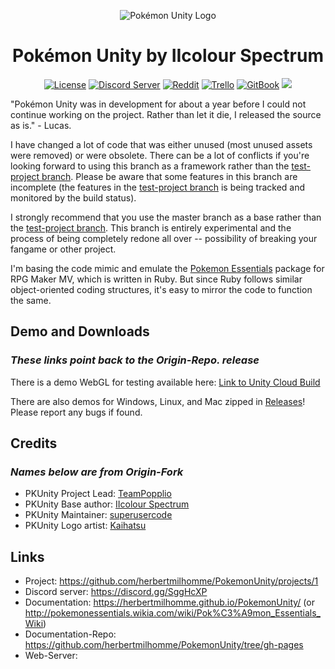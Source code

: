<p align="center">
  <img alt="Pokémon Unity Logo" src="https://styles.redditmedia.com/t5_39moy/styles/bannerPositionedImage_6is405sk53j01.png" />
  <h1 align="center">Pokémon Unity by IIcolour Spectrum</h1>
  <p align="center">
    <a href="https://opensource.org/licenses/BSD-3-Clause"><img alt="License" src="https://img.shields.io/badge/license-New%20BSD-blue.svg"/></a>
    <a href="https://discord.gg/SggHcXP"><img alt="Discord Server" src="https://img.shields.io/badge/join%20us%20on-discord-7289DA.svg"/></a>
    <a href="https://www.reddit.com/r/PokemonUnity/"><img alt="Reddit" src="https://img.shields.io/badge/join%20us%20on-reddit-ff5700.svg"/></a>
  <a href="https://trello.com/b/BXmwFOBt/pokémon-unity-develop-beta"><img alt="Trello" src="https://img.shields.io/badge/view%20progress%20on-trello-026AA7.svg"></a>
    <a href="https://herbertmilhomme.github.io/PokemonUnity/"><img alt="GitBook" src="https://img.shields.io/badge/view%20docs%20on-gitbook-blue.svg"/></a>
    <a href="https://herbertmilhomme.visualstudio.com/PokemonUnity/_build/index?definitionId=3"><img src="https://herbertmilhomme.visualstudio.com/_apis/public/build/definitions/90a2f24a-6d43-47cd-9e21-be259c022c96/3/badge"/></a>
  </p>
</p>

"Pokémon Unity was in development for about a year before I could not continue working on the project. Rather than let it 
die, I released the source as is." - Lucas.

I have changed a lot of code that was either unused (most unused assets were removed) or were obsolete. There can be a lot of conflicts if you're looking forward to using this branch as a framework rather than the [test-project branch](https://github.com/herbertmilhomme/PokemonUnity/tree/TestProject). Please be aware that some features in this branch are incomplete (the features in the [test-project branch](https://github.com/herbertmilhomme/PokemonUnity/tree/TestProject) is being tracked and monitored by the build status).

I strongly recommend that you use the master branch as a base rather than the [test-project branch](https://github.com/herbertmilhomme/PokemonUnity/tree/TestProject). This branch is entirely experimental and the process of being completely redone all over -- possibility of breaking your fangame or other project.

I'm basing the code mimic and emulate the [Pokemon Essentials](http://pokemonessentials.wikia.com/wiki/Pok%C3%A9mon_Essentials_Wiki) package for RPG Maker MV, which is written in Ruby. But since Ruby follows similar object-oriented coding structures, it's easy to mirror the code to function the same.

## Demo and Downloads
### _These links point back to the Origin-Repo. release_
There is a demo WebGL for testing available here: [Link to Unity Cloud Build](https://developer.cloud.unity3d.com/share/Wy-y2uSUhG/)

There are also demos for Windows, Linux, and Mac zipped in [Releases](https://github.com/superusercode/PokemonUnity/releases)!  Please report any bugs if found.

## Credits
### _Names below are from Origin-Fork_

* PKUnity Project Lead: [TeamPopplio](https://github.com/TeamPopplio/)
* PKUnity Base author: [IIcolour Spectrum](https://www.reddit.com/user/IIcolour_Spectrum)
* PKUnity Maintainer: [superusercode](https://www.reddit.com/user/Lucas_One/)
* PKUnity Logo artist: [Kaihatsu](https://twitter.com/KaihatsuYT)

## Links

* Project: https://github.com/herbertmilhomme/PokemonUnity/projects/1
* Discord server: https://discord.gg/SggHcXP
* Documentation: https://herbertmilhomme.github.io/PokemonUnity/ (or http://pokemonessentials.wikia.com/wiki/Pok%C3%A9mon_Essentials_Wiki)
* Documentation-Repo: https://github.com/herbertmilhomme/PokemonUnity/tree/gh-pages
* Web-Server:
